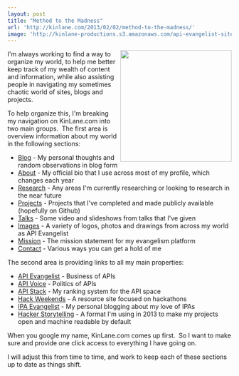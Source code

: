 ```yaml
---
layout: post
title: "Method to the Madness"
url: 'http://kinlane.com/2013/02/02/method-to-the-madness/'
image: 'http://kinlane-productions.s3.amazonaws.com/api-evangelist-site/blog/global-gears.jpg'
---
```


<img class="c1" src="https://s3.amazonaws.com/kinlane-productions/global-gears.jpg" alt="" width="250" align="right" />

I'm always working to find a way to organize my world, to help me better keep track of my wealth of content and information, while also assisting people in navigating my sometimes chaotic world of sites, blogs and projects.

To help organize this, I'm breaking my navigation on KinLane.com into two main groups.  The first area is overview information about my world in the following sections:

  * [Blog][1] - My personal thoughts and random observations in blog form
  * [About][2] - My official bio that I use across most of my profile, which changes each year
  * [Research][3] - Any areas I'm currently researching or looking to research in the near future
  * [Projects][4] - Projects that I've completed and made publicly available (hopefully on Github)
  * [Talks][5] - Some video and slideshows from talks that I've given
  * [Images][6] - A variety of logos, photos and drawings from across my world as API Evangelist
  * [Mission][7] - The mission statement for my evangelism platform
  * [Contact][8] - Various ways you can get a hold of me

The second area is providing links to all my main properties:

  * [API Evangelist][9] - Business of APIs
  * [API Voice][10] - Politics of APIs
  * [API Stack][11] - My ranking system for the API space
  * [Hack Weekends][12] - A resource site focused on hackathons
  * [IPA Evangelist][13] - My personal blogging about my love of IPAs
  * [Hacker Storytelling][14] - A format I'm using in 2013 to make my projects open and machine readable by default

When you google my name, KinLane.com comes up first.  So I want to make sure and provide one click access to everything I have going on.  

I will adjust this from time to time, and work to keep each of these sections up to date as things shift.

   [1]: /index.php (Home)
   [2]: /about/ (About)
   [3]: /research.php (Research)
   [4]: /projects.php (Projects)
   [5]: /talks.php (Talks)
   [6]: /images.php (Talks)
   [7]: /mission.php (Mission)
   [8]: /contact/ (Contact)
   [9]: http://apievangelist.com/
   [10]: http://apivoice.com/
   [11]: http://theapistack.com/
   [12]: http://hackweekends.com/
   [13]: http://ipaevangelist.com/
   [14]: http://hackerstorytelling.com/

